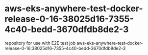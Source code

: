 # aws-eks-anywhere-test-docker-release-0-16-38025d16-7355-4c40-bedd-3670dfdb8de2-3
repository for use with E2E test job aws-eks-anywhere-test-docker-release-0-16:38025d16-7355-4c40-bedd-3670dfdb8de2-3
